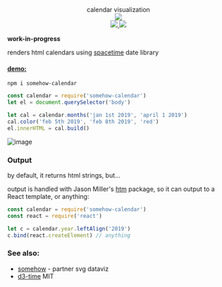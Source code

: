 <div align="center">
  <div>calendar visualization</div>
  <div>
    <img src="https://cloud.githubusercontent.com/assets/399657/23590290/ede73772-01aa-11e7-8915-181ef21027bc.png" />
  </div>
  <a href="https://npmjs.org/package/somehow-calendar">
    <img src="https://img.shields.io/npm/v/somehow-calendar.svg?style=flat-square" />
  </a>
  <a href="https://unpkg.com/somehow-calendar">
    <img src="https://badge-size.herokuapp.com/spencermountain/somehow-calendar/gh-pages/builds/somehow-calendar.min.js" />
  </a>
</div>

**work-in-progress**

renders html calendars using [spacetime](https://github.com/spencermountain/spacetime) date library

<h4><a href="https://spencermounta.in/somehow-calendar/">demo:</a></h4>

`npm i somehow-calendar`

<!-- ![image](https://user-images.githubusercontent.com/399657/50604609-81a89f00-0e8d-11e9-926d-5ffa4b39f4d3.png) -->

```js
const calendar = require('somehow-calendar')
let el = document.querySelector('body')

let cal = calendar.months('jan 1st 2019', 'april 1 2019')
cal.color('feb 5th 2019', 'feb 8th 2019', 'red')
el.innerHTML = cal.build()
```

![image](https://user-images.githubusercontent.com/399657/50697138-682f6080-100f-11e9-8b17-cd80640a86ee.png)

### Output

by default, it returns html strings, but...

output is handled with Jason Miller's [htm](https://github.com/developit/htm) package, so it can output to a React template, or anything:

```js
const calendar = require('somehow-calendar')
const react = require('react')

let c = calendar.year.leftAlign('2019')
c.bind(react.createElement) // anything
```

### See also:

- [somehow](https://github.com/spencermountain/somehow) - partner svg dataviz
- [d3-time](https://github.com/d3/d3-time)
  MIT
